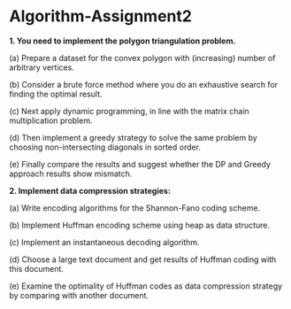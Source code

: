 # Algorithm-Assignment2

**1. You need to implement the polygon triangulation problem.**

(a) Prepare a dataset for the convex polygon with (increasing) number of arbitrary vertices. 

(b) Consider a brute force method where you do an exhaustive search for finding the optimal result. 

(c)  Next apply dynamic programming, in line with the matrix chain multiplication problem.

(d) Then implement a greedy strategy to solve the same problem by choosing non-intersecting diagonals in sorted order.

(e)  Finally compare the results and suggest whether the DP and Greedy approach results show mismatch.


**2. Implement data compression strategies:**

(a) Write encoding algorithms for the Shannon-Fano coding scheme.

(b) Implement Huffman encoding scheme using heap as data structure.

(c) Implement an instantaneous decoding algorithm.

(d) Choose a large text document and get results of Huffman coding with this document.

(e) Examine the optimality of Huffman codes as data compression strategy by comparing with another document.
